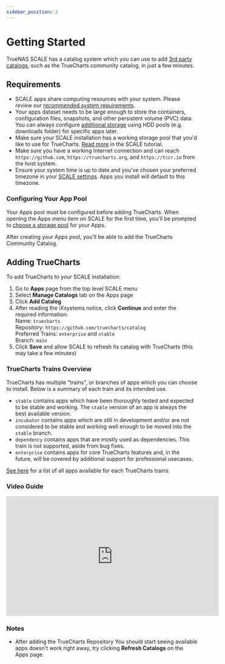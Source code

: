 ```yaml
---
sidebar_position: 2
---
```

# Getting Started

TrueNAS SCALE has a catalog system which you can use to add [3rd party catalogs](https://www.truenas.com/docs/scale/scaleuireference/apps/appsscreensscale/#add-catalog), such as the TrueCharts community catalog, in just a few minutes.

## Requirements

- SCALE apps share computing resources with your system. Please review our [recommended system requirements](https://truecharts.org/manual/systemrequirements).
- Your apps dataset needs to be large enough to store the containers, configuration files, snapshots, and other persistent volume (PVC) data. You can always configure [additional storage](https://truecharts.org/manual/SCALE/guides/add-storage) using HDD pools (e.g. downloads folder) for specific apps later.
- Make sure your SCALE installation has a working storage pool that you'd like to use for TrueCharts. [Read more](https://www.truenas.com/docs/scale/scaletutorials/storage/) in the SCALE tutorial. 
- Make sure you have a working Internet connection and can reach `https://github.com`, `https://truecharts.org`, and `https://tccr.io` from the host system.
- Ensure your system time is up to date and you've chosen your preferred timezone in your [SCALE settings](https://www.truenas.com/docs/scale/scaleuireference/systemsettings/generalsettingsscreens/#localization). Apps you install will default to this timezone.

### Configuring Your App Pool

Your Apps pool must be configured before adding TrueCharts. When opening the Apps menu item on SCALE for the first time, you'll be prompted to [choose a storage pool](https://www.truenas.com/docs/scale/scaleuireference/apps/appsscreensscale/) for your Apps. 

After creating your Apps pool, you'll be able to add the TrueCharts Community Catalog.
 
## Adding TrueCharts

To add TrueCharts to your SCALE installation: 

 1. Go to **Apps** page from the top level SCALE menu
 2. Select **Manage Catalogs** tab on the Apps page
 3. Click **Add Catalog**
 4. After reading the iXsystems notice, click **Continue** and enter the required information:   
 Name: `truecharts`   
 Repository: `https://github.com/truecharts/catalog`   
 Preferred Trains: `enterprise` and `stable`   
 Branch: `main`
 5.  Click **Save** and allow SCALE to refresh its catalog with TrueCharts (this may take a few minutes)

### TrueCharts Trains Overview

TrueCharts has multiple "trains", or branches of apps which you can choose to install. Below is a summary of each train and its intended use.

- `stable` contains apps which have been thoroughly tested and expected to be stable and working. The `stable` version of an app is always the best available version.
- `incubator` contains apps which are still in development and/or are not considered to be stable and working well enough to be moved into the `stable` branch.
- `dependency` contains apps that are mostly used as dependencies. This train is not supported, aside from bug fixes.
- `enterprise` contains apps for core TrueCharts features and, in the future, will be covered by additional support for professional usecases.

[See here](https://truecharts.org/charts/description_list) for a list of all apps available for each TrueCharts trains.

### Video Guide

<iframe width="560" height="315" src="https://www.youtube.com/embed/Vomm8uvdCM0" title="YouTube video player" frameBorder="0" allow="accelerometer; autoplay; clipboard-write; encrypted-media; gyroscope; picture-in-picture" allowFullScreen></iframe>

### Notes
- After adding the TrueCharts Repository You should start seeing available apps doesn't work right away, try clicking **Refresh Catalogs** on the Apps page.
